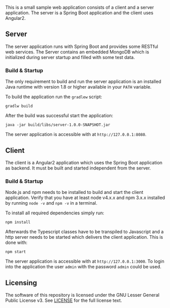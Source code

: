 
This is a small sample web application consists of a client and a server 
application. The server is a Spring Boot application and the client
uses Angular2.

## Server

The server application runs with Spring Boot and provides some RESTful
web services. The Server contains an embedded MongoDB which is initialized
during server startup and filled with some test data.

### Build & Startup

The only requirement to build and run the server application is an 
installed Java runtime with version 1.8 or higher available in your
`PATH` variable.

To build the application run the `gradlew` script:

```
gradlw build
```

After the build was successful start the application:

```
java -jar build/libs/server-1.0.0-SNAPSHOT.jar
```

The server application is accessible with at `http://127.0.0.1:8080`.

## Client

The client is a Angular2 application which uses the Spring Boot application
as backend. It must be built and started independent from the server. 

### Build & Startup

Node.js and npm needs to be installed to build and start the client
application. Verify that you have at least node v4.x.x and  npm 3.x.x 
installed by running `node -v` and `npm -v` in a terminal. 

To install all required dependencies simply run:

```
npm install
```

Afterwards the Typescript classes have to be transpiled to Javascript and a 
http server needs to be started which delivers the client application. 
This is done with:

```
npm start
```

The server application is accessible with at `http://127.0.0.1:3000`. To
login into the application the user `admin` with the password `admin` 
could be used.

## Licensing
The software of this repository is licensed under the GNU Lesser General 
Public License v3. See [LICENSE](https://github.com/nerdcoding/angular2-spring-boot/blob/master/LICENSE) 
for the full license text.

